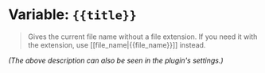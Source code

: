 # Variable: `{{title}}`

> Gives the current file name without a file extension. If you need it with the extension, use [[file_name|{{file_name}}]] instead.

_(The above description can also be seen in the plugin's settings.)_